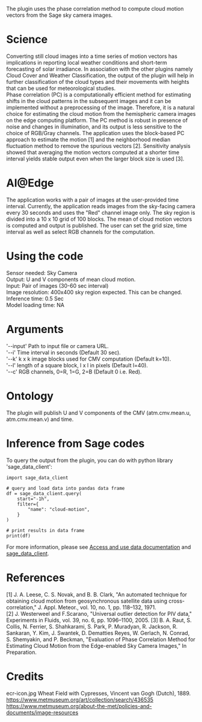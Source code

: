 The plugin uses the phase correlation method to compute cloud motion vectors from the Sage sky camera images.

# Science
Converting still cloud images into a time series of motion vectors has implications in reporting local weather conditions and short-term forecasting of solar irradiance. In association with the other plugins namely Cloud Cover and Weather Classification, the output of the plugin will help in further classification of the cloud types and their movements with heights that can be used for meteorological studies.  
Phase correlation (PC) is a computationally efficient method for estimating shifts in the cloud patterns in the subsequent images and it can be implemented without a preprocessing of the image. Therefore, it is a natural choice for estimating the cloud motion from the hemispheric camera images on the edge computing platform. The PC method is robust in presence of noise and changes in illumination, and its output is less sensitive to the choice of RGB/Gray channels. The application uses the block-based PC approach to estimate the motion [1] and the neighborhood median fluctuation method to remove the spurious vectors [2]. Sensitivity analysis showed that averaging the motion vectors computed at a shorter time interval yields stable output even when the larger block size is used [3]. 

# AI@Edge
The application works with a pair of images at the user-provided time interval. Currently, the application reads images from the sky-facing camera every 30 seconds and uses the "Red" channel image only. The sky region is divided into a 10 x 10 grid of 100 blocks. The mean of cloud motion vectors is computed and output is published. The user can set the grid size, time interval as well as select RGB channels for the computation.

# Using the code
Sensor needed: Sky Camera  
Output: U and V components of mean cloud motion.  
Input: Pair of images (30-60 sec interval)  
Image resolution: 400x400 sky region expected. This can be changed.  
Inference time: 0.5 Sec  
Model loading time: NA  

# Arguments
   '--input'     Path to input file or camera URL.  
   '--i'             Time interval in seconds (Default 30 sec).  
   '--k'            k x k image blocks used for CMV computation (Default k=10).  
   '--l'             length of a square block,  l x l in pixels (Default l=40).  
   '--c'            RGB channels, 0=R, 1=G, 2=B (Default 0 i.e. Red).

# Ontology
The plugin will publish U and V components of the CMV (atm.cmv.mean.u, atm.cmv.mean.v) and time.

# Inference from Sage codes
To query the output from the plugin, you can do with python library 'sage_data_client':
```
import sage_data_client

# query and load data into pandas data frame
df = sage_data_client.query(
    start="-1h",
    filter={
        "name": "cloud-motion",
    }
)

# print results in data frame
print(df)
```
For more information, please see [Access and use data documentation](https://docs.sagecontinuum.org/docs/tutorials/accessing-data) and [sage_data_client](https://pypi.org/project/sage-data-client/).

# References
[1] J. A. Leese, C. S. Novak, and B. B. Clark, "An automated technique for obtaining cloud motion from geosynchronous satellite data using cross-correlation," J. Appl. Meteor., vol. 10, no. 1, pp. 118–132, 1971.  
[2] J. Westerweel and F.Scarano, "Universal outlier detection for PIV data," Experiments in Fluids, vol. 39, no. 6, pp. 1096–1100, 2005. 
[3] B. A. Raut, S. Collis, N. Ferrier, S. Shahkarami, S. Park, P. Muradyan, R. Jackson, R. Sankaran, Y. Kim, J. Swantek, D. Dematties Reyes, W. Gerlach, N. Conrad, S. Shemyakin, and P. Beckman, "Evaluation of Phase Correlation Method for Estimating Cloud Motion from the Edge-enabled Sky Camera Images," In Preparation.
# Credits
ecr-icon.jpg  Wheat Field with Cypresses, Vincent van Gogh (Dutch), 1889.  
https://www.metmuseum.org/art/collection/search/436535  
https://www.metmuseum.org/about-the-met/policies-and-documents/image-resources  

